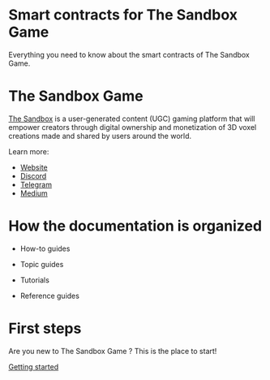 # Smart contracts for The Sandbox Game

Everything you need to know about the smart contracts of The Sandbox Game.

# The Sandbox Game

[The Sandbox](https://www.sandbox.game) is a user-generated content (UGC) gaming platform that will empower creators through digital ownership and monetization of 3D voxel creations made and shared by users around the world.

Learn more:

- [Website](https://www.sandbox.game)
- [Discord](https://discordapp.com/invite/vAe4zvY)
- [Telegram](https://t.me/sandboxgame)
- [Medium](https://medium.com/sandbox-game)

# How the documentation is organized

- How-to guides

- Topic guides

- Tutorials

- Reference guides

# First steps

Are you new to The Sandbox Game ? This is the place to start!

[Getting started](intro/index.md)
